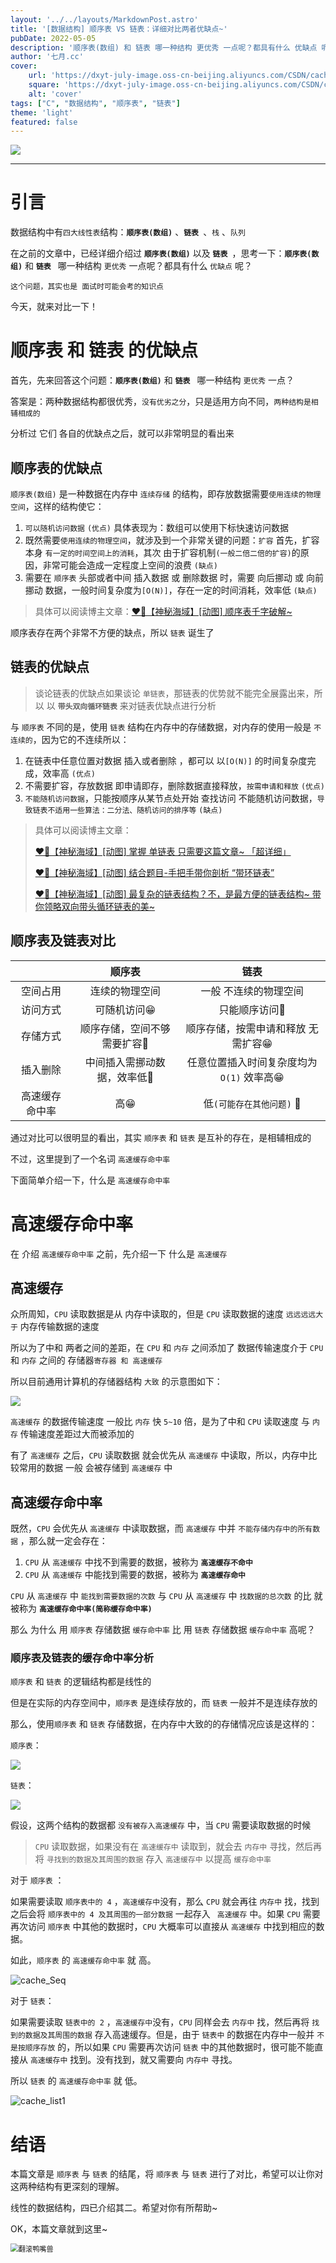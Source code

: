 ```yaml
---
layout: '../../layouts/MarkdownPost.astro'
title: '[数据结构] 顺序表 VS 链表：详细对比两者优缺点~'
pubDate: 2022-05-05
description: '顺序表(数组) 和 链表 哪一种结构 更优秀 一点呢？都具有什么 优缺点 呢？'
author: '七月.cc'
cover:
    url: 'https://dxyt-july-image.oss-cn-beijing.aliyuncs.com/CSDN/cache_cover.jpg'
    square: 'https://dxyt-july-image.oss-cn-beijing.aliyuncs.com/CSDN/cache_cover.jpg'
    alt: 'cover'
tags: ["C", "数据结构", "顺序表", "链表"]
theme: 'light'
featured: false
---
```


![](https://dxyt-july-image.oss-cn-beijing.aliyuncs.com/CSDN/cache_cover.jpg)

---

# 引言

数据结构中有`四大线性表`结构：**`顺序表(数组)`** 、**`链表 `**、`栈` 、`队列`

在之前的文章中，已经详细介绍过 **`顺序表(数组)`** 以及 **`链表 `**，思考一下：**`顺序表(数组)`** 和 **`链表 `** 哪一种结构 `更优秀` 一点呢？都具有什么 `优缺点` 呢？

`这个问题，其实也是 面试时可能会考的知识点`

今天，就来对比一下！

# 顺序表 和 链表 的优缺点

首先，先来回答这个问题：**`顺序表(数组)`** 和 **`链表 `** 哪一种结构 `更优秀` 一点？

答案是：两种数据结构都很优秀，`没有优劣之分`，只是适用方向不同，`两种结构是相辅相成的`

分析过 它们 各自的优缺点之后，就可以非常明显的看出来

## 顺序表的优缺点

`顺序表(数组)` 是一种数据在内存中 `连续存储` 的结构，即存放数据需要`使用连续的物理空间`，这样的结构使它：

1. `可以随机访问数据`  `(优点)`
    具体表现为：数组可以使用下标快速访问数据
2. 既然需要`使用连续的物理空间`，就涉及到一个非常关键的问题：`扩容`
    首先，扩容本身 `有一定的时间空间上的消耗`，其次 由于扩容机制`(一般二倍二倍的扩容)`的原因，非常可能会造成一定程度上空间的浪费 `(缺点)`
3. 需要在 `顺序表` 头部或者中间 插入数据 或 删除数据 时，需要 向后挪动 或 向前挪动 数据，一般时间复杂度为`[O(N)]`，存在一定的时间消耗，效率低  `(缺点)`

> 具体可以阅读博主文章：[❤️‍🔥【神秘海域】[动图] 顺序表千字破解~](https://julysblog.cn/posts/DS-Sequence-Table)
>

顺序表存在两个非常不方便的缺点，所以 `链表` 诞生了

## 链表的优缺点

>  谈论链表的优缺点如果谈论 `单链表`，那链表的优势就不能完全展露出来，所以 以 **`带头双向循环链表`** 来对链表优缺点进行分析

与 `顺序表` 不同的是，使用 `链表` 结构在内存中的存储数据，对内存的使用一般是 `不连续的`，因为它的不连续所以：

1. 在链表中任意位置对数据 插入或者删除 ，都可以 以`[O(N)]` 的时间复杂度完成，效率高 `(优点)`
2. 不需要扩容，存放数据 即申请即存，删除数据直接释放，`按需申请和释放` `(优点)`
3. `不能随机访问数据`，只能按顺序从某节点处开始 查找访问
    不能随机访问数据，`导致链表不适用一些算法：二分法、随机访问的排序等` `(缺点)`

> 具体可以阅读博主文章：
>
> [❤️‍🔥【神秘海域】[动图] 掌握 单链表 只需要这篇文章~ 「超详细」](https://julysblog.cn/posts/DS-Single-List)
>
> [❤️‍🔥【神秘海域】[动图] 结合题目-手把手带你剖析 “带环链表”](https://julysblog.cn/posts/DS-Circular-List)
>
> [❤️‍🔥【神秘海域】[动图] 最复杂的链表结构？不，是最方便的链表结构~ 带你领略双向带头循环链表的美~](https://julysblog.cn/posts/DS-Bidirectional-Headed-Circular-List)

## 顺序表及链表对比

|                 |           顺序表            |                   链表                    |
| :-------------: | :-------------------------: | :---------------------------------------: |
|    空间占用     |       连续的物理空间        |           一般 不连续的物理空间           |
|    访问方式     |         可随机访问😁         |               只能顺序访问🙁               |
|    存储方式     | 顺序存储，空间不够需要扩容🙁 |    顺序存储，按需申请和释放 无需扩容😁     |
|    插入删除     | 中间插入需挪动数据，效率低🙁 | 任意位置插入时间复杂度均为 `O(1)` 效率高😁 |
| 高速缓存 命中率 |             高😁             |         低`(可能存在其他问题)` 🙁          |

通过对比可以很明显的看出，其实 `顺序表` 和 `链表` 是互补的存在，是相辅相成的

不过，这里提到了一个名词 `高速缓存命中率`

下面简单介绍一下，什么是 `高速缓存命中率`

# 高速缓存命中率

在 介绍 `高速缓存命中率` 之前，先介绍一下 什么是 `高速缓存`

## 高速缓存

众所周知，`CPU` 读取数据是从 内存中读取的，但是 `CPU` 读取数据的速度 `远远远远大于` 内存传输数据的速度

所以为了中和 两者之间的差距，在 `CPU` 和 `内存` 之间添加了 数据传输速度介于 `CPU` 和 `内存` 之间的 存储器`寄存器 和 高速缓存`

所以目前通用计算机的存储器结构 `大致` 的示意图如下：

![ ](https://dxyt-july-image.oss-cn-beijing.aliyuncs.com/CSDN/image-20220505084529584.png)

`高速缓存` 的数据传输速度 一般比 `内存` 快 `5~10` 倍，是为了中和 `CPU` 读取速度 与 `内存` 传输速度差距过大而被添加的

有了 `高速缓存` 之后，`CPU` 读取数据 就会优先从 `高速缓存` 中读取，所以，内存中比较常用的数据 一般 会被存储到 `高速缓存` 中

## 高速缓存命中率

既然，`CPU` 会优先从 `高速缓存` 中读取数据，而 `高速缓存` 中并 `不能存储内存中的所有数据` ，那么就一定会存在：

1. `CPU` 从 `高速缓存` 中找不到需要的数据，被称为 **`高速缓存不命中`**
2. `CPU` 从 `高速缓存` 中能找到需要的数据，被称为 **`高速缓存命中`**

`CPU` 从 `高速缓存` 中 `能找到需要数据的次数` 与 `CPU` 从 `高速缓存` 中 `找数据的总次数` 的比 就被称为 **`高速缓存命中率(简称缓存命中率)`**



那么 为什么 用 `顺序表` 存储数据 `缓存命中率` 比 用 `链表` 存储数据 `缓存命中率` 高呢？

### 顺序表及链表的缓存命中率分析

`顺序表` 和 `链表` 的逻辑结构都是线性的

但是在实际的内存空间中，`顺序表` 是连续存放的，而 `链表` 一般并不是连续存放的

那么，使用`顺序表` 和 `链表` 存储数据，在内存中大致的的存储情况应该是这样的：

`顺序表`：

![ ](https://dxyt-july-image.oss-cn-beijing.aliyuncs.com/CSDN/image-20220505124210498.png)

`链表`：

![ ](https://dxyt-july-image.oss-cn-beijing.aliyuncs.com/CSDN/image-20220505124848281.png)

假设，这两个结构的数据都 `没有被存入高速缓存` 中，当 `CPU`  需要读取数据的时候

> `CPU` 读取数据，如果没有在 `高速缓存中` 读取到，就会去 `内存中` 寻找，然后再将 `寻找到的数据及其周围的数据` 存入 `高速缓存中` 以提高 `缓存命中率`

对于 `顺序表` ：

如果需要读取 `顺序表中的 4` ，`高速缓存中`没有，那么 `CPU` 就会再往 `内存中` 找，找到之后会将 `顺序表中的 4 及其周围的一部分数据` 一起存入 ` 高速缓存` 中。如果 `CPU` 需要再次访问 `顺序表` 中其他的数据时，`CPU` 大概率可以直接从 `高速缓存` 中找到相应的数据。

如此，`顺序表` 的 `高速缓存命中率` 就 高。

![cache_Seq](https://dxyt-july-image.oss-cn-beijing.aliyuncs.com/CSDN/cache_Seq.gif)

对于 `链表`：

如果需要读取 `链表中的 2` ，`高速缓存中`没有，`CPU` 同样会去 `内存中` 找，然后再将 `找到的数据及其周围的数据` 存入高速缓存。但是，由于 `链表中` 的数据在内存中一般并 `不是按顺序存放` 的，所以如果 `CPU` 需要再次访问 `链表` 中的其他数据时，很可能不能直接从 `高速缓存中` 找到。没有找到，就又需要向 `内存中` 寻找。 

所以 `链表` 的 `高速缓存命中率` 就 低。

![cache_list1](https://dxyt-july-image.oss-cn-beijing.aliyuncs.com/CSDN/cache_list1.gif)

# 结语

本篇文章是 `顺序表` 与 `链表` 的结尾，将 `顺序表` 与 `链表` 进行了对比，希望可以让你对 这两种结构有更深刻的理解。

线性的数据结构，四已介绍其二。希望对你有所帮助~

OK，本篇文章就到这里~

<img src="https://dxyt-july-image.oss-cn-beijing.aliyuncs.com/CSDN/%E7%BF%BB%E6%BB%9A%E9%B8%AD%E5%98%B4%E5%85%BD.gif" alt="翻滚鸭嘴兽" style="zoom:80%;" />
